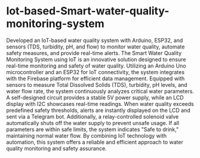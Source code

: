 # Iot-based-Smart-water-quality-monitoring-system
 Developed an IoT-based water quality system  with Arduino, ESP32, and sensors (TDS, turbidity, pH, and flow) to monitor water quality, automate  safety measures, and provide real-time alerts.
The Smart Water Quality Monitoring System using IoT is an innovative solution designed to ensure real-time monitoring and safety of water quality. Utilizing an Arduino Uno microcontroller and an ESP32 for IoT connectivity, the system integrates with the Firebase platform for efficient data management. Equipped with sensors to measure Total Dissolved Solids (TDS), turbidity, pH levels, and water flow rate, the system continuously analyzes critical water parameters. A self-designed circuit provides a stable 5V power supply, while an LCD display with I2C showcases real-time readings. When water quality exceeds predefined safety thresholds, alerts are instantly displayed on the LCD and sent via a Telegram bot. Additionally, a relay-controlled solenoid valve automatically shuts off the water supply to prevent unsafe usage. If all parameters are within safe limits, the system indicates "Safe to drink," maintaining normal water flow. By combining IoT technology with automation, this system offers a reliable and efficient approach to water quality monitoring and safety assurance.
